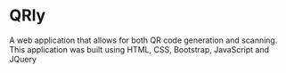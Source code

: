 # QRly
A web application that allows for both QR code generation and scanning.
This application was built using HTML, CSS, Bootstrap, JavaScript and JQuery
